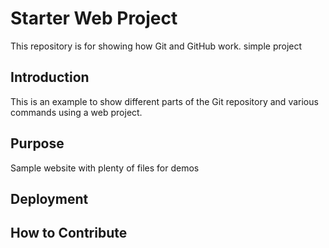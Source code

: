 # Starter Web Project

This repository is for showing how Git and GitHub work.
simple project

## Introduction

This is an example to show different parts of the Git repository and various commands using a web project.

## Purpose

Sample website with plenty of files for demos

## Deployment

## How to Contribute